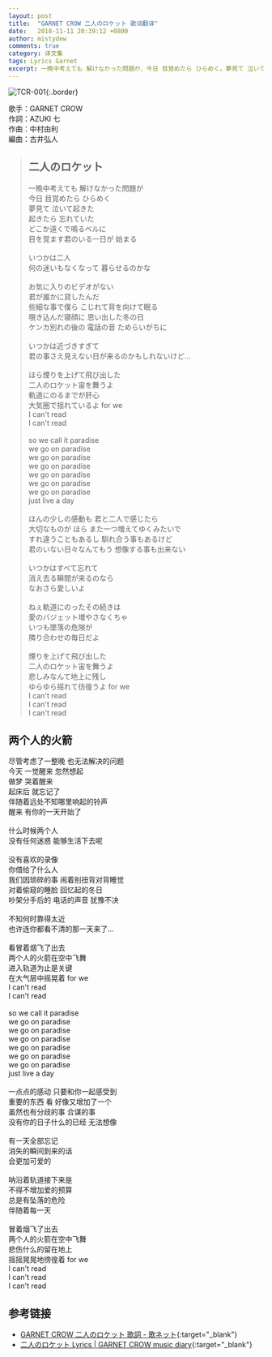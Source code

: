 ```yaml
---
layout: post
title:  "GARNET CROW 二人のロケット 歌词翻译"
date:   2018-11-11 20:39:12 +0800
author: mistydew
comments: true
category: 译文集
tags: Lyrics Garnet
excerpt: 一晩中考えても 解けなかった問題が、今日 目覚めたら ひらめく。夢見て 泣いて起きた、起きたら 忘れていた。どこか遠くで鳴るベルに、目を覚ます君のいる一日が 始まる。
---
```

![TCR-001](https://crowsub.github.io/images/discography/album/TCR-001.jpg){:.border}

歌手：GARNET CROW<br>
作詞：AZUKI 七<br>
作曲：中村由利<br>
編曲：古井弘人

<blockquote class="lyric-original">
  <h2>二人のロケット</h2>
  <p>
    一晩中考えても 解けなかった問題が<br>
    今日 目覚めたら ひらめく<br>
    夢見て 泣いて起きた<br>
    起きたら 忘れていた<br>
    どこか遠くで鳴るベルに<br>
    目を覚ます君のいる一日が 始まる<br>
    <br>
    いつかは二人<br>
    何の迷いもなくなって 暮らせるのかな<br>
    <br>
    お気に入りのビデオがない<br>
    君が誰かに貸したんだ<br>
    些細な事で僕ら こじれて背を向けて眠る<br>
    覗き込んだ寝顔に 思い出した冬の日<br>
    ケンカ別れの後の 電話の音 ためらいがちに<br>
    <br>
    いつかは近づきすぎて<br>
    君の事さえ見えない日が来るのかもしれないけど…<br>
    <br>
    ほら煙りを上げて飛び出した<br>
    二人のロケット宙を舞うよ<br>
    軌道にのるまでが肝心<br>
    大気圏で揺れているよ for we<br>
    I can't read<br>
    I can't read<br>
    <br>
    so we call it paradise<br>
    we go on paradise<br>
    we go on paradise<br>
    we go on paradise<br>
    we go on paradise<br>
    we go on paradise<br>
    we go on paradise<br>
    just live a day<br>
    <br>
    ほんの少しの感動も 君と二人で感じたら<br>
    大切なものが ほら また一つ増えてゆくみたいで<br>
    すれ違うこともあるし 馴れ合う事もあるけど<br>
    君のいない日々なんてもう 想像する事も出来ない<br>
    <br>
    いつかはすべて忘れて<br>
    消え去る瞬間が来るのなら<br>
    なおさら愛しいよ<br>
    <br>
    ねぇ軌道にのったその続きは<br>
    愛のバジェット増やさなくちゃ<br>
    いつも墜落の危険が<br>
    隣り合わせの毎日だよ<br>
    <br>
    煙りを上げて飛び出した<br>
    二人のロケット宙を舞うよ<br>
    悲しみなんて地上に残し<br>
    ゆらゆら揺れて彷徨うよ for we<br>
    I can't read<br>
    I can't read<br>
    I can't read
  </p>
</blockquote>

<div class="lyric-translation">
  <h2>两个人的火箭</h2>
  <p>
    尽管考虑了一整晚 也无法解决的问题<br>
    今天 一觉醒来 忽然想起<br>
    做梦 哭着醒来<br>
    起床后 就忘记了<br>
    伴随着远处不知哪里响起的铃声<br>
    醒来 有你的一天开始了<br>
    <br>
    什么时候两个人<br>
    没有任何迷惑 能够生活下去呢<br>
    <br>
    没有喜欢的录像<br>
    你借给了什么人<br>
    我们因琐碎的事 闹着别扭背对背睡觉<br>
    对着偷窥的睡脸 回忆起的冬日<br>
    吵架分手后的 电话的声音 犹豫不决<br>
    <br>
    不知何时靠得太近<br>
    也许连你都看不清的那一天来了…<br>
    <br>
    看冒着烟飞了出去<br>
    两个人的火箭在空中飞舞<br>
    进入轨道为止是关键<br>
    在大气层中摇晃着 for we<br>
    I can't read<br>
    I can't read<br>
    <br>
    so we call it paradise<br>
    we go on paradise<br>
    we go on paradise<br>
    we go on paradise<br>
    we go on paradise<br>
    we go on paradise<br>
    we go on paradise<br>
    just live a day<br>
    <br>
    一点点的感动 只要和你一起感受到<br>
    重要的东西 看 好像又增加了一个<br>
    虽然也有分歧的事 合谋的事<br>
    没有你的日子什么的已经 无法想像<br>
    <br>
    有一天全部忘记<br>
    消失的瞬间到来的话<br>
    会更加可爱的<br>
    <br>
    呐沿着轨道接下来是<br>
    不得不增加爱的预算<br>
    总是有坠落的危险<br>
    伴随着每一天<br>
    <br>
    冒着烟飞了出去<br>
    两个人的火箭在空中飞舞<br>
    悲伤什么的留在地上<br>
    摇摇晃晃地徬徨着 for we<br>
    I can't read<br>
    I can't read<br>
    I can't read
  </p>
</div>

## 参考链接

* [GARNET CROW 二人のロケット 歌詞 - 歌ネット](https://www.uta-net.com/song/20153/){:target="_blank"}
* [二人のロケット Lyrics \| GARNET CROW music diary](https://crowsub.github.io/lyrics/original/二人のロケット.html){:target="_blank"}
